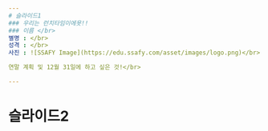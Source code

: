```yaml
---
# 슬라이드1
### 우리는 런치타임이에욧!!
### 이름 </br>
별명 : </br>
성격 : </br>
사진 : ![SSAFY Image](https://edu.ssafy.com/asset/images/logo.png)</br>

연말 계획 및 12월 31일에 하고 싶은 것!</br>

---
```

# 슬라이드2
